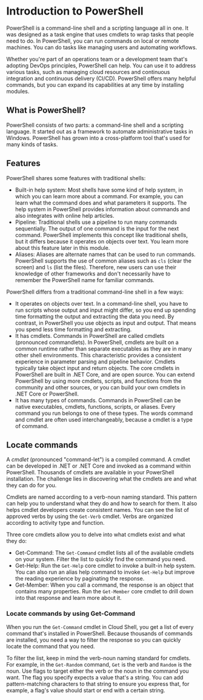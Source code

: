 # Introduction to PowerShell

PowerShell is a command-line shell and a scripting language all in one. It was designed as a task engine that uses cmdlets to wrap tasks that people need to do. In PowerShell, you can run commands on local or remote machines. You can do tasks like managing users and automating workflows.

Whether you're part of an operations team or a development team that's adopting DevOps principles, PowerShell can help. You can use it to address various tasks, such as managing cloud resources and continuous integration and continuous delivery (CI/CD). PowerShell offers many helpful commands, but you can expand its capabilities at any time by installing modules.

## What is PowerShell?

PowerShell consists of two parts: a command-line shell and a scripting language. It started out as a framework to automate administrative tasks in Windows. PowerShell has grown into a cross-platform tool that's used for many kinds of tasks.

## Features

PowerShell shares some features with traditional shells:

* Built-in help system: Most shells have some kind of help system, in which you can learn more about a command. For example, you can learn what the command does and what parameters it supports. The help system in PowerShell provides information about commands and also integrates with online help articles.
* Pipeline: Traditional shells use a pipeline to run many commands sequentially. The output of one command is the input for the next command. PowerShell implements this concept like traditional shells, but it differs because it operates on objects over text. You learn more about this feature later in this module.
* Aliases: Aliases are alternate names that can be used to run commands. PowerShell supports the use of common aliases such as `cls` (clear the screen) and `ls` (list the files). Therefore, new users can use their knowledge of other frameworks and don't necessarily have to remember the PowerShell name for familiar commands.

PowerShell differs from a traditional command-line shell in a few ways:

* It operates on objects over text. In a command-line shell, you have to run scripts whose output and input might differ, so you end up spending time formatting the output and extracting the data you need. By contrast, in PowerShell you use objects as input and output. That means you spend less time formatting and extracting.
* It has cmdlets. Commands in PowerShell are called cmdlets (pronounced commandlets). In PowerShell, cmdlets are built on a common runtime rather than separate executables as they are in many other shell environments. This characteristic provides a consistent experience in parameter parsing and pipeline behavior. Cmdlets typically take object input and return objects. The core cmdlets in PowerShell are built in .NET Core, and are open source. You can extend PowerShell by using more cmdlets, scripts, and functions from the community and other sources, or you can build your own cmdlets in .NET Core or PowerShell.
* It has many types of commands. Commands in PowerShell can be native executables, cmdlets, functions, scripts, or aliases. Every command you run belongs to one of these types. The words command and cmdlet are often used interchangeably, because a cmdlet is a type of command.

## Locate commands

A *cmdlet* (pronounced "command-let") is a compiled command. A cmdlet can be developed in .NET or .NET Core and invoked as a command within PowerShell. Thousands of cmdlets are available in your PowerShell installation. The challenge lies in discovering what the cmdlets are and what they can do for you.

Cmdlets are named according to a verb-noun naming standard. This pattern can help you to understand what they do and how to search for them. It also helps cmdlet developers create consistent names. You can see the list of approved verbs by using the `Get-Verb` cmdlet. Verbs are organized according to activity type and function.

Three core cmdlets allow you to delve into what cmdlets exist and what they do:

* Get-Command: The `Get-Command` cmdlet lists all of the available cmdlets on your system. Filter the list to quickly find the command you need.
* Get-Help: Run the `Get-Help` core cmdlet to invoke a built-in help system. You can also run an alias help command to invoke `Get-Help` but improve the reading experience by paginating the response.
* Get-Member: When you call a command, the response is an object that contains many properties. Run the `Get-Member` core cmdlet to drill down into that response and learn more about it.

### Locate commands by using Get-Command

When you run the `Get-Command` cmdlet in Cloud Shell, you get a list of every command that's installed in PowerShell. Because thousands of commands are installed, you need a way to filter the response so you can quickly locate the command that you need.

To filter the list, keep in mind the verb-noun naming standard for cmdlets. For example, in the `Get-Random` command, `Get` is the verb and `Random` is the noun. Use flags to target either the verb or the noun in the command you want. The flag you specify expects a value that's a string. You can add pattern-matching characters to that string to ensure you express that, for example, a flag's value should start or end with a certain string.

